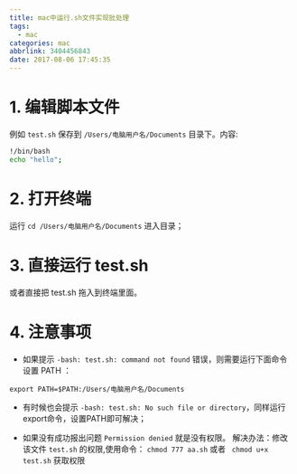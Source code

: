 ```yaml
---
title: mac中运行.sh文件实现批处理
tags:
  - mac
categories: mac
abbrlink: 3404456843
date: 2017-08-06 17:45:35
---
```


<!-- toc -->
<!-- more -->

# 1. 编辑脚本文件
例如 `test.sh` 保存到 `/Users/电脑用户名/Documents` 目录下。内容:

```bash
!/bin/bash
echo "hello";
```

# 2. 打开终端
运行 `cd /Users/电脑用户名/Documents` 进入目录；

# 3. 直接运行 test.sh
或者直接把 test.sh 拖入到终端里面。

# 4. 注意事项
- 如果提示  `-bash: test.sh: command not found` 错误，则需要运行下面命令设置 PATH ：
```
export PATH=$PATH:/Users/电脑用户名/Documents
```

- 有时候也会提示 `-bash: test.sh: No such file or directory`，同样运行export命令，设置PATH即可解决；

- 如果没有成功报出问题 `Permission denied` 就是没有权限。
解决办法：修改该文件 `test.sh` 的权限,使用命令： `chmod 777 aa.sh` 或者 ` chmod u+x test.sh` 获取权限